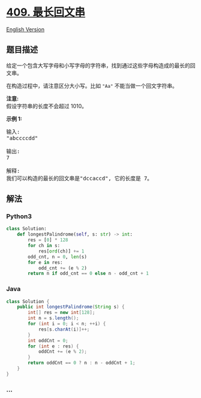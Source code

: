 # [409. 最长回文串](https://leetcode-cn.com/problems/longest-palindrome)

[English Version](https://cdn.jsdelivr.net/gh/doocs/leetcode@main/solution/0400-0499/0409.Longest%20Palindrome/README_EN.md)

## 题目描述

<!-- 这里写题目描述 -->

<p>给定一个包含大写字母和小写字母的字符串，找到通过这些字母构造成的最长的回文串。</p>

<p>在构造过程中，请注意区分大小写。比如&nbsp;<code>&quot;Aa&quot;</code>&nbsp;不能当做一个回文字符串。</p>

<p><strong>注意:</strong><br />
假设字符串的长度不会超过 1010。</p>

<p><strong>示例 1: </strong></p>

<pre>
输入:
&quot;abccccdd&quot;

输出:
7

解释:
我们可以构造的最长的回文串是&quot;dccaccd&quot;, 它的长度是 7。
</pre>


## 解法

<!-- 这里可写通用的实现逻辑 -->

<!-- tabs:start -->

### **Python3**

<!-- 这里可写当前语言的特殊实现逻辑 -->

```python
class Solution:
    def longestPalindrome(self, s: str) -> int:
        res = [0] * 128
        for ch in s:
            res[ord(ch)] += 1
        odd_cnt, n = 0, len(s)
        for e in res:
            odd_cnt += (e % 2)
        return n if odd_cnt == 0 else n - odd_cnt + 1
```

### **Java**

<!-- 这里可写当前语言的特殊实现逻辑 -->

```java
class Solution {
    public int longestPalindrome(String s) {
        int[] res = new int[128];
        int n = s.length();
        for (int i = 0; i < n; ++i) {
            res[s.charAt(i)]++;
        }
        int oddCnt = 0;
        for (int e : res) {
            oddCnt += (e % 2);
        }
        return oddCnt == 0 ? n : n - oddCnt + 1;
    }
}
```

### **...**

```

```

<!-- tabs:end -->
